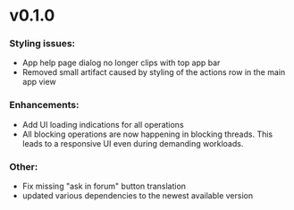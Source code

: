 # v0.1.0
### Styling issues:
- App help page dialog no longer clips with top app bar
- Removed small artifact caused by styling of the actions row in the main app view

### Enhancements:
- Add UI loading indications for all operations
- All blocking operations are now happening in blocking threads. This leads to a responsive UI even during demanding workloads.

### Other:
- Fix missing "ask in forum" button translation
- updated various dependencies to the newest available version